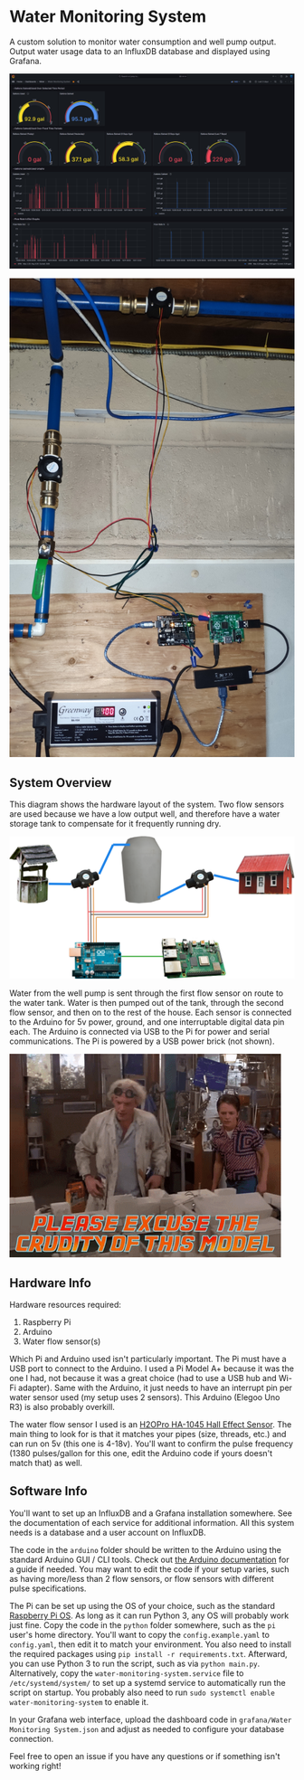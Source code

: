 # Water Monitoring System

A custom solution to monitor water consumption and well pump output. Output water usage data to an InfluxDB database and displayed using Grafana.  

![Grafana Dashboard](grafana/grafana.jpg)

![Physical System](diagram/system.jpg)


## System Overview
This diagram shows the hardware layout of the system. Two flow sensors are used because we have a low output well, and therefore have a water storage tank to compensate for it frequently running dry.

![Diagram](diagram/diagram.png)

Water from the well pump is sent through the first flow sensor on route to the water tank. Water is then pumped out of the tank, through the second flow sensor, and then on to the rest of the house. Each sensor is connected to the Arduino for 5v power, ground, and one interruptable digital data pin each. The Arduino is connected via USB to the Pi for power and serial communications. The Pi is powered by a USB power brick (not shown).

![Diagram](diagram/meme.gif)


## Hardware Info

Hardware resources required:
1. Raspberry Pi
2. Arduino
3. Water flow sensor(s)

Which Pi and Arduino used isn't particularly important. The Pi must have a USB port to connect to the Arduino. I used a Pi Model A+ because it was the one I had, not because it was a great choice (had to use a USB hub and Wi-Fi adapter). Same with the Arduino, it just needs to have an interrupt pin per water sensor used (my setup uses 2 sensors). This Arduino (Elegoo Uno R3) is also probably overkill.

The water flow sensor I used is an [H2OPro HA-1045 Hall Effect Sensor](https://www.amazon.com/gp/product/B079HFY2TY). The main thing to look for is that it matches your pipes (size, threads, etc.) and can run on 5v (this one is 4-18v). You'll want to confirm the pulse frequency (1380 pulses/gallon for this one, edit the Arduino code if yours doesn't match that) as well. 


## Software Info
You'll want to set up an InfluxDB and a Grafana installation somewhere. See the documentation of each service for additional information. All this system needs is a database and a user account on InfluxDB. 

The code in the `arduino` folder should be written to the Arduino using the standard Arduino GUI / CLI tools. Check out [the Arduino documentation](https://support.arduino.cc/hc/en-us/articles/4733418441116-Upload-a-sketch-in-Arduino-IDE) for a guide if needed. You may want to edit the code if your setup varies, such as having more/less than 2 flow sensors, or flow sensors with different pulse specifications. 

The Pi can be set up using the OS of your choice, such as the standard [Raspberry Pi OS](https://www.raspberrypi.com/software/). As long as it can run Python 3, any OS will probably work just fine. Copy the code in the `python` folder somewhere, such as the `pi` user's home directory. You'll want to copy the `config.example.yaml` to `config.yaml`, then edit it to match your environment. You also need to install the required packages using `pip install -r requirements.txt`. Afterward, you can use Python 3 to run the script, such as via `python main.py`. Alternatively, copy the `water-monitoring-system.service` file to `/etc/systemd/system/` to set up a systemd service to automatically run the script on startup. You probably also need to run `sudo systemctl enable water-monitoring-system` to enable it.

In your Grafana web interface, upload the dashboard code in `grafana/Water Monitoring System.json` and adjust as needed to configure your database connection. 

Feel free to open an issue if you have any questions or if something isn't working right!

